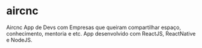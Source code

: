# aircnc

Aircnc App de Devs com Empresas que queiram compartilhar espaço, conhecimento, mentoria e etc. App desenvolvido com ReactJS, ReactNative e NodeJS.
